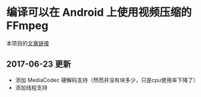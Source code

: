 # 编译可以在 Android 上使用视频压缩的 FFmpeg

本项目的[文章链接](https://voiddog.github.io/2017/06/18/%E5%9C%A8Android%E4%B8%8A%E4%BD%BF%E7%94%A8FFmpeg%E5%8E%8B%E7%BC%A9%E8%A7%86%E9%A2%91/)

## 2017-06-23 更新
* 添加 MediaCodec 硬解码支持（然而并没有块多少，只是cpu使用率下降了）
* 添加线程支持
